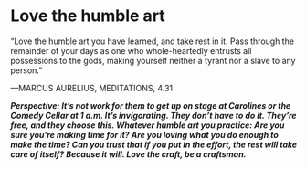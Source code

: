 # Love the humble art

“Love the humble art you have learned, and take rest in it. Pass through the remainder of your days as one who whole-heartedly entrusts all possessions to the gods, making yourself neither a tyrant nor a slave to any person.”

—MARCUS AURELIUS, MEDITATIONS, 4.31

***Perspective: It’s not work for them to get up on stage at Carolines or the Comedy Cellar at 1 a.m. It’s invigorating. They don’t have to do it. They’re free, and they choose this. Whatever humble art you practice: Are you sure you’re making time for it? Are you loving what you do enough to make the time? Can you trust that if you put in the effort, the rest will take care of itself? Because it will. Love the craft, be a craftsman.***